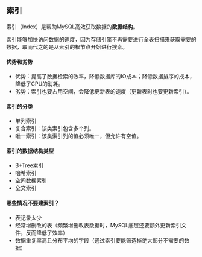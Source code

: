 ## 索引

索引（Index）是帮助MySQL高效获取数据的**数据结构**。

索引能够加快访问数据的速度，因为存储引擎不再需要进行全表扫描来获取需要的数据，取而代之的是从索引的根节点开始进行搜索。

#### 优势和劣势

* 优势：提高了数据检索的效率，降低数据库的IO成本；降低数据排序的成本，降低了CPU的消耗。
* 劣势：索引也要占用空间，会降低更新表的速度（更新表时也要更新索引）。

#### 索引的分类

* 单列索引
* 复合索引：该类索引包含多个列。
* 唯一索引：该类索引列的值必须唯一，但允许有空值。

#### 索引的数据结构类型

* B+Tree索引
* 哈希索引
* 空间数据索引
* 全文索引

#### 哪些情况不要建索引？

* 表记录太少
* 经常增删改的表（频繁增删改表数据时，MySQL底层还要额外更新索引文件，反而降低了效率）
* 数据重复率高且分布平均的字段（通过索引要能筛选掉绝大部分不需要的数据）
